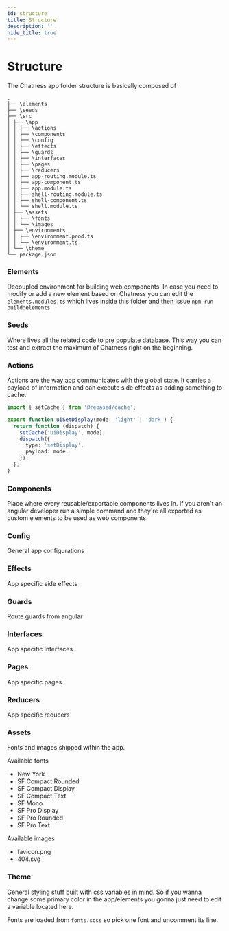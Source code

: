 ```yaml
---
id: structure
title: Structure
description: ''
hide_title: true
---
```


# Structure

The Chatness app folder structure is basically composed of

```
.
├── \elements
├── \seeds
├── \src
│ ├── \app
│ │ ├── \actions
│ │ ├── \components
│ │ ├── \config
│ │ ├── \effects
│ │ ├── \guards
│ │ ├── \interfaces
│ │ ├── \pages
│ │ ├── \reducers
│ │ ├── app-routing.module.ts
│ │ ├── app-component.ts
│ │ ├── app.module.ts
│ │ ├── shell-routing.module.ts
│ │ ├── shell-component.ts
│ │ └── shell.module.ts
│ ├── \assets
│ │ ├── \fonts
│ │ └── \images
│ ├── \environments
│ │ ├── \environment.prod.ts
│ │ └── \environment.ts
│ └── \theme
└── package.json
```

### Elements

Decoupled environment for building web components. In case you need to modify or add a new element based on Chatness you can edit the `elements.modules.ts` which lives inside this folder and then issue `npm run build:elements`

### Seeds

Where lives all the related code to pre populate database. This way you can test and extract the maximum of Chatness right on the beginning.

### Actions

Actions are the way app communicates with the global state. It carries a payload of information and can execute side effects as adding something to cache.

```ts title="/src/app/actions/uiSetDisplay.ts"
import { setCache } from '@rebased/cache';

export function uiSetDisplay(mode: 'light' | 'dark') {
  return function (dispatch) {
    setCache('uiDisplay', mode);
    dispatch({
      type: 'setDisplay',
      payload: mode,
    });
  };
}
```

### Components

Place where every reusable/exportable components lives in. If you aren't an angular developer run a simple command and they're all exported as custom elements to be used as web components.

### Config

General app configurations

### Effects

App specific side effects

### Guards

Route guards from angular

### Interfaces

App specific interfaces

### Pages

App specific pages

### Reducers

App specific reducers

### Assets

Fonts and images shipped within the app.

Available fonts

- New York
- SF Compact Rounded
- SF Compact Display
- SF Compact Text
- SF Mono
- SF Pro Display
- SF Pro Rounded
- SF Pro Text

Available images

- favicon.png
- 404.svg

### Theme

General styling stuff built with css variables in mind. So if you wanna change some primary color in the app/elements you gonna just need to edit a variable located here.

Fonts are loaded from `fonts.scss` so pick one font and uncomment its line.
